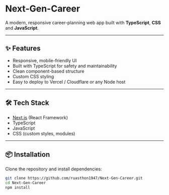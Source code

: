 # Next-Gen-Career

A modern, responsive career-planning web app built with **TypeScript**, **CSS** and **JavaScript**.

---

## ✨ Features

- Responsive, mobile-friendly UI  
- Built with TypeScript for safety and maintainability  
- Clean component-based structure  
- Custom CSS styling  
- Easy to deploy to Vercel / Cloudflare or any Node host  

---

## 🛠️ Tech Stack

- [Next.js](https://nextjs.org/) (React Framework)
- TypeScript
- JavaScript
- CSS (custom styles, modules)

---

## 📦 Installation

Clone the repository and install dependencies:

```bash
git clone https://github.com/ruasthon1947/Next-Gen-Career.git
cd Next-Gen-Career
npm install
